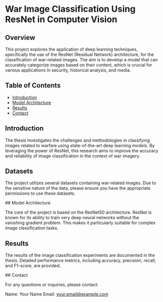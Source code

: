 # War Image Classification Using ResNet in Computer Vision

## Overview
This project explores the application of deep learning techniques, specifically the use of the ResNet (Residual Network) architecture, for the classification of war-related images. The aim is to develop a model that can accurately categorize images based on their content, which is crucial for various applications in security, historical analysis, and media.

## Table of Contents
- [Introduction](#introduction)
- [Model Architecture](#model-architecture)
- [Results](#results)
- [Contact](#contact)

## Introduction
The thesis investigates the challenges and methodologies in classifying images related to warfare using state-of-the-art deep learning models. By leveraging the power of ResNet, this research aims to improve the accuracy and reliability of image classification in the context of war imagery.

## Datasets

The project utilizes several datasets containing war-related images. Due to the sensitive nature of the data, please ensure you have the appropriate permissions to use these datasets.

## Model Architecture

The core of the project is based on the ResNet50 architecture. ResNet is known for its ability to train very deep neural networks without the vanishing gradient problem. This makes it particularly suitable for complex image classification tasks.

## Results

The results of the image classification experiments are documented in the thesis. Detailed performance metrics, including accuracy, precision, recall, and F1-score, are provided.

## Contact

For any questions or inquiries, please contact:

Name: Your Name
Email: your.email@example.com
